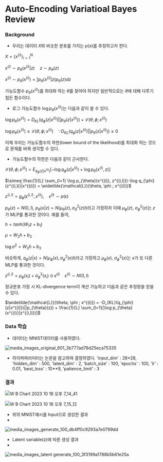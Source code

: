 Auto-Encoding Variatioal Bayes Review
===========================
### Background
- 우리는 데이터 $X$와 비슷한 분포를 가지는 $p(x)$를 추정하고자 한다.

$X=\{x^{(i)}\}^N_{i=1}$ 

$x^{(i)}\sim p_{\theta}(x^{(i)}|z)\quad z\sim p_{\theta}(z)$

$x^{(i)}\sim p_{\theta}(x^{(i)})=\int p_{\theta}(x^{(i)}|z)p_{\theta}(z) dz$

가능도함수 $p_{\theta}(x^{(i)})$를 최대화 하는 $\theta$를 찾아야 하지만 일반적으로는 $\theta$에 대해 다루기 힘든 함수이다.



- 로그 가능도함수 $\log p_{\theta}(x^{(i)})$는 다음과 같이 쓸 수 있다.

$\log p_{\theta}(x^{(i)}) = D_{KL}(q_{\phi}(z|x^{(i)})||p_{\theta}(z|x^{(i)})) + \mathcal{L}(\theta, \phi ; x^{(i)})$

$\log p_{\theta}(x^{(i)})  \geq  \mathcal{L}(\theta, \phi ; x^{(i)}) \quad\because D_{KL}(q_{\phi}(z|x^{(i)})||p_{\theta}(z|x^{(i)})) \geq 0$

이제 우리는 가능도함수의 하한(lower bound of the likelihood)를 최대화 하는 것으로 문제를 바꿔 생각할 수 있다.



- 가능도함수의 하한은 다음과 같이 근사한다.

$\mathcal{L}(\theta, \phi ; x^{(i)}) = E_{q_{\phi}(z|x^{(i)})}[-\log q_{\phi}(z|x^{(i)}) +\log p_{\theta}(x^{(i)}, z)]$

$\simeq \frac{1}{L} \sum_{l=1} \log p_{\theta}(x^{(i)}, z^{(i,l)})-\log q_{\phi}(z^{(i,l)}|x^{(i)}) = \widetilde{\mathcal{L}}(\theta, \phi ; x^{(i)})$

$z^{(i,l)} = g_{\phi}(\epsilon^{(i,l)},x^{(i)}),\quad \epsilon^{(l)} \sim p(\epsilon)$


$p_\theta(z) = N(0,I)$, $p_\theta(x|z) = N(\mu_\theta(z), \sigma^2_\theta(z)I)$라고 가정하자 이때
$\mu_\phi(z)$, $\sigma^2_\phi(z)$는 $z$가 MLP를 통과한 것이다. 예를 들어,

$h = tanh(W_1z+b_1)$

$\mu = W_2h + b_2$

$\log \sigma^2 = W_3h + b_3$

비슷하게, $q_{\phi}(z|x) = N(\mu_\phi(x), \sigma^2_\phi(x)I)$라고 가정하고
$\mu_\phi(x)$, $\sigma^2_\phi(x)$는 $x$가 또 다른 MLP를 통과한 것이다.

$z^{(i,l)}=\mu_\phi(x_i) + \sigma^2_\phi(x_i)\odot \epsilon^{(l)}\quad\epsilon^{(l)} \sim N(0,I)$

정규분포 가정 시 KL-divergence term이 계산 가능하고 다음과 같은 추정량을 얻을 수 있다.

$\widetilde{\mathcal{L}}(\theta, \phi ; x^{(i)}) = -D_{KL}(q_{\phi}(z|x^{(i)})||p_{\theta}(z)) + \frac{1}{L} \sum_{l=1}[\log p_{\theta}(x^{(i)}|z^{(i,l)})]$

### Data 학습
- 데이터는 MNIST데이터를 사용하였다.

![media_images_original_601_3b777ad78d25eca75335](https://github.com/WooGyeongDong/VAE/assets/143774643/ce76e235-ebbb-49cf-bbc9-d99b6fd6d8f3)

- 하이퍼파라미터는 논문을 참고하여 결정하였다.
'input_dim' : 28*28,
'hidden_dim' : 500,
'latent_dim' : 2,
'batch_size' : 100,
'epochs' : 100,
'lr' : 0.01,
'best_loss' : 10**9,
'patience_limit' : 3

### 결과

![W B Chart 2023  10  18  오후 7_14_41](https://github.com/WooGyeongDong/VAE/assets/143774643/73a910ca-1b43-4237-bfbf-65590b085001)

![W B Chart 2023  10  18  오후 7_15_12](https://github.com/WooGyeongDong/VAE/assets/143774643/e325db02-61e9-4e62-8d3b-fc132190250e)

- 위의 MNIST예시를 Input으로 생성한 결과
- 
![media_images_generate_100_db4ff0c9293a7e0799dd](https://github.com/WooGyeongDong/VAE/assets/143774643/3c5c2831-15a8-437c-8f0f-7d4f3208cbf6)

- Latent variable(z)에 따른 생성 결과
- 
![media_images_latent generate_100_3f3199a1788b5b61e25a](https://github.com/WooGyeongDong/VAE/assets/143774643/3a79a827-9b33-45d6-9b13-046a8f58bcc9)




